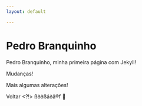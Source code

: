 ```yaml
---
layout: default

---
```


# Pedro Branquinho

Pedro Branquinho, minha primeira página com Jekyll!

Mudanças!

Mais algumas alterações!

Voltar <?!> ßððßáðä®f 🙌
